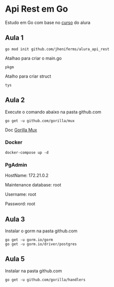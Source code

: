 # Api Rest em Go

Estudo em Go com base no [curso](https://cursos.alura.com.br/course/go-desenvolvendo-api-rest) do alura


## Aula 1

```
go mod init github.com/jheniferms/alura_api_rest
```

Atalhao para criar o main.go

```
pkgm
```

Atalho para criar struct
```
tys
```

## Aula 2

Execute o comando abaixo na pasta github.com

```
go get -u github.com/gorilla/mux
```

Doc [Gorilla Mux](https://github.com/gorilla/mux)

### Docker
```
docker-compose up -d
```


### PgAdmin
HostName: 172.21.0.2

Maintenance database: root

Username: root

Password: root

## Aula 3

Instalar o gorm na pasta github.com

```
go get -u gorm.io/gorm
go get -u gorm.io/driver/postgres
```

## Aula 5

Instalar na pasta github.com

```
go get -u github.com/gorilla/handlers
```
